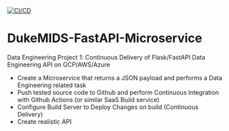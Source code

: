 [![CI/CD](https://github.com/rmratliffbrown/DukeMIDS-FastAPI-Microservice/actions/workflows/main.yml/badge.svg)](https://github.com/rmratliffbrown/DukeMIDS-FastAPI-Microservice/actions/workflows/main.yml)
# DukeMIDS-FastAPI-Microservice
Data Engineering Project 1: Continuous Delivery of Flask/FastAPI Data Engineering API on GCP/AWS/Azure
- Create a Microservice that returns a JSON payload and performs a Data Engineering related task
- Push tested source code to Github and perform Continuous Integration with Github Actions (or similar SaaS Build service)
- Configure Build Server to Deploy Changes on build (Continuous Delivery)
- Create realistic API
